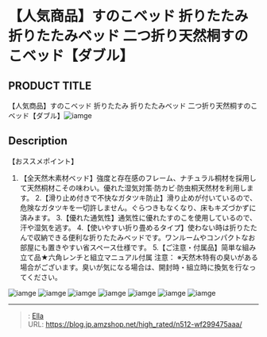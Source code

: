 # 【人気商品】すのこベッド 折りたたみ 折りたたみベッド 二つ折り天然桐すのこベッド【ダブル】


## PRODUCT TITLE 

【人気商品】すのこベッド 折りたたみ 折りたたみベッド 二つ折り天然桐すのこベッド【ダブル】![iamge](https://b2bfiles1.gigab2b.cn/image/wkseller/301/pp004035/20200319_c809a0cf63877e71f74f6870819163b4.jpg)

## Description

【おススメポイント】
1. 【全天然木素材ベッド】強度と存在感のフレーム、ナチュラル桐材を採用して天然桐材こその味わい。優れた湿気対策·防カビ·防虫桐天然材を利用します。
2.【滑り止め付きで不快なガタツキ防止】滑り止めが付いているので、危険なガタツキを一切許しません。ぐらつきもなくなり、床もキズづかずに済みます。
3.【優れた通気性】通気性に優れたすのこを使用しているので、汗や湿気を逃す。
4.【使いやすい折り畳めるタイプ】使わない時は折りたたんで収納できる便利な折りたたみベッドです。ワンルームやコンパクトなお部屋にも置きやすい省スペース仕様です。
5.【ご注意・付属品】简単な組み立て品★六角レンチと組立マニュアル付属
注意：
※天然木特有の臭いがある場合がございます。臭いが気になる場合は、開封時・組立時に換気を行なってください。




![iamge](https://b2bfiles1.gigab2b.cn/image/wkseller/301/pp004035/20200319_6c462bf4c7f5151ee821ff18761fe7ba.jpg)
![iamge](https://b2bfiles1.gigab2b.cn/image/wkseller/301/pp004035/20200319_a02e2b20a64662c09093198ca26c3a1d.jpg)
![iamge](https://b2bfiles1.gigab2b.cn/image/wkseller/301/pp004035/20200319_b4136077d611960be3ae4e8b4ea047af.jpg)
![iamge](https://b2bfiles1.gigab2b.cn/image/wkseller/301/pp004035/20200319_beba0a886a9c11a962b20e2674eba6c9.jpg)
![iamge](https://b2bfiles1.gigab2b.cn/image/wkseller/301/pp004035/20200319_c188fb281b1728f28d0ef3366f8d4e21.jpg)
![iamge](https://b2bfiles1.gigab2b.cn/image/wkseller/301/pp004035/20200319_0cf7c6cf9e2fbc9d92ee6b0d61fa03a2.jpg)
![iamge](https://b2bfiles1.gigab2b.cn/image/wkseller/301/pp004035/20200319_e0b23d881d6db46dda4a973f4be687fe.jpg)


---

> : [Ella](https://blog.jp.amzshop.net/)  
> URL: https://blog.jp.amzshop.net/high_rated/n512-wf299475aaa/  

